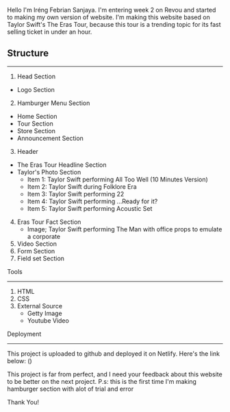Hello I'm Iréng Febrian Sanjaya. I'm entering week 2 on Revou and started to making my own version of website. I'm making this website based on Taylor Swift's The Eras Tour, because this tour is a trending topic for its fast selling ticket in under an hour.


## Structure
***

1. Head Section
  * Logo Section
2. Hamburger Menu Section
  * Home Section
  * Tour Section
  * Store Section
  * Announcement Section
3. Header
  * The Eras Tour Headline Section
  * Taylor's Photo Section
    * Item 1: Taylor Swift performing All Too Well (10 Minutes Version)
    * Item 2: Taylor Swift during Folklore Era
    * Item 3: Taylor Swift performing 22
    * Item 4: Taylor Swift performing ...Ready for it?
    * Item 5: Taylor Swift performing Acoustic Set
4. Eras Tour Fact Section
   * Image; Taylor Swift performing The Man with office props to emulate a corporate
5. Video Section
6. Form Section
7. Field set Section

Tools
***

1. HTML
2. CSS
3. External Source
   * Getty Image
   * Youtube Video

Deployment
***

This project is uploaded to github and deployed it on Netlify. Here's the link below:
()

This project is far from perfect, and I need your feedback about this website to be better on the next project.
P.s: this is the first time I'm making hamburger section with alot of trial and error 

Thank You!
